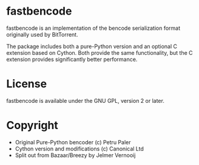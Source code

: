 fastbencode
===========

fastbencode is an implementation of the bencode serialization format originally
used by BitTorrent.

The package includes both a pure-Python version and an optional C extension
based on Cython.  Both provide the same functionality, but the C extension
provides significantly better performance.

License
=======
fastbencode is available under the GNU GPL, version 2 or later.

Copyright
=========

* Original Pure-Python bencoder (c) Petru Paler
* Cython version and modifications (c) Canonical Ltd
* Split out from Bazaar/Breezy by Jelmer Vernooĳ
